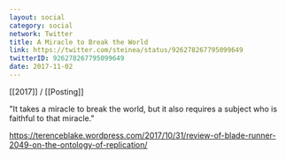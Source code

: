 ```yaml
---
layout: social
category: social
network: Twitter
title: A Miracle to Break the World
link: https://twitter.com/steinea/status/926278267795099649
twitterID: 926278267795099649
date: 2017-11-02
---
```


[[2017]] / [[Posting]]

"It takes a miracle to break the world, but it also requires a subject who is faithful to that miracle."

<https://terenceblake.wordpress.com/2017/10/31/review-of-blade-runner-2049-on-the-ontology-of-replication/>
